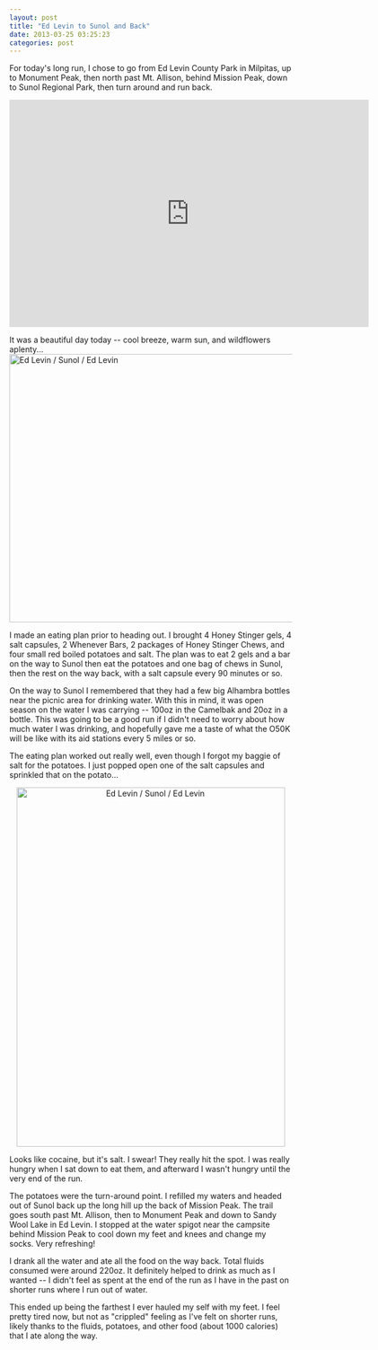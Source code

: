```yaml
---
layout: post
title: "Ed Levin to Sunol and Back"
date: 2013-03-25 03:25:23
categories: post
---
```

For today's long run, I chose to go from Ed Levin County Park in Milpitas, up to Monument Peak, then north past Mt. Allison, behind Mission Peak, down to Sunol Regional Park, then turn around and run back.

<iframe height='405' width='640' frameborder='0' allowtransparency='true' scrolling='no' src='http://app.strava.com/activities/45730815/embed/ade4b275069bf164781976e1ac8fbfa98dc38f94'></iframe>

It was a beautiful day today -- cool breeze, warm sun, and wildflowers aplenty...
<a href="http://www.flickr.com/photos/thenobot/8588457394/" title="Ed Levin / Sunol / Ed Levin by thenobot, on Flickr"><img src="http://farm9.staticflickr.com/8110/8588457394_14de1bd615_z.jpg" width="640" height="478" alt="Ed Levin / Sunol / Ed Levin"></a>

I made an eating plan prior to heading out.  I brought 4 Honey Stinger gels, 4 salt capsules, 2 Whenever Bars, 2 packages of Honey Stinger Chews, and four small red boiled potatoes and salt.  The plan was to eat 2 gels and a bar on the way to Sunol then eat the potatoes and one bag of chews in Sunol, then the rest on the way back, with a salt capsule every 90 minutes or so.  

On the way to Sunol I remembered that they had a few big Alhambra bottles near the picnic area for drinking water.  With this in mind, it was open season on the water I was carrying -- 100oz in the Camelbak and 20oz in a bottle.  This was going to be a good run if I didn't need to worry about how much water I was drinking, and hopefully gave me a taste of what the O50K will be like with its aid stations every 5 miles or so.

The eating plan worked out really well, even though I forgot my baggie of salt for the potatoes.  I just popped open one of the salt capsules and sprinkled that on the potato...

<center>
<a href="http://www.flickr.com/photos/thenobot/8588457652/" title="Ed Levin / Sunol / Ed Levin by thenobot, on Flickr"><img src="http://farm9.staticflickr.com/8378/8588457652_4d319e0bb8_z.jpg" width="478" height="640" alt="Ed Levin / Sunol / Ed Levin"></a>
</center>

Looks like cocaine, but it's salt.  I swear!  They really hit the spot.  I was really hungry when I sat down to eat them, and afterward I wasn't hungry until the very end of the run.

The potatoes were the turn-around point.  I refilled my waters and headed out of Sunol back up the long hill up the back of Mission Peak.  The trail goes south past Mt. Allison, then to Monument Peak and down to Sandy Wool Lake in Ed Levin.  I stopped at the water spigot near the campsite behind Mission Peak to cool down my feet and knees and change my socks.  Very refreshing!

I drank all the water and ate all the food on the way back.  Total fluids consumed were around 220oz.  It definitely helped to drink as much as I wanted -- I didn't feel as spent at the end of the run as I have in the past on shorter runs where I run out of water.

This ended up being the farthest I ever hauled my self with my feet.  I feel pretty tired now, but not as "crippled" feeling as I've felt on shorter runs, likely thanks to the fluids, potatoes, and other food (about 1000 calories) that I ate along the way.

